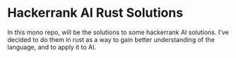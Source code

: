 # Hackerrank AI Rust Solutions

In this mono repo, will be the solutions to some hackerrank AI solutions. I've decided to do them in rust as a way to gain better understanding of the language, and to apply it to AI.